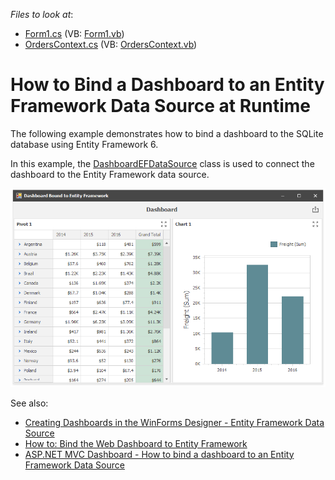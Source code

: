 <!-- default file list -->
*Files to look at*:

* [Form1.cs](./CS/Dashboard_EntityFramework/Form1.cs) (VB: [Form1.vb](./VB/Dashboard_EntityFramework/Form1.vb))
* [OrdersContext.cs](./CS/Dashboard_EntityFramework/OrdersContext.cs) (VB: [OrdersContext.vb](./VB/Dashboard_EntityFramework/OrdersContext.vb))
<!-- default file list end -->
# How to Bind a Dashboard to an Entity Framework Data Source at Runtime

The following example demonstrates how to bind a dashboard to the SQLite database using Entity Framework 6.

In this example, the <a href="http://docs.devexpress.com/Dashboard/DevExpress.DashboardCommon.DashboardEFDataSource">DashboardEFDataSource</a> class is used to connect the dashboard to the Entity Framework data source.

![screenshot](images/screenshot.png)

See also:

* [Creating Dashboards in the WinForms Designer - Entity Framework Data Source](https://docs.devexpress.com/Dashboard/113909)
* [How to: Bind the Web Dashboard to Entity Framework](https://docs.devexpress.com/Dashboard/117074)
* [ASP.NET MVC Dashboard - How to bind a dashboard to an Entity Framework Data Source](https://github.com/DevExpress-Examples/aspnet-mvc-dashboard-how-to-bind-a-dashboard-to-an-entity-framework-data-source-t551381)